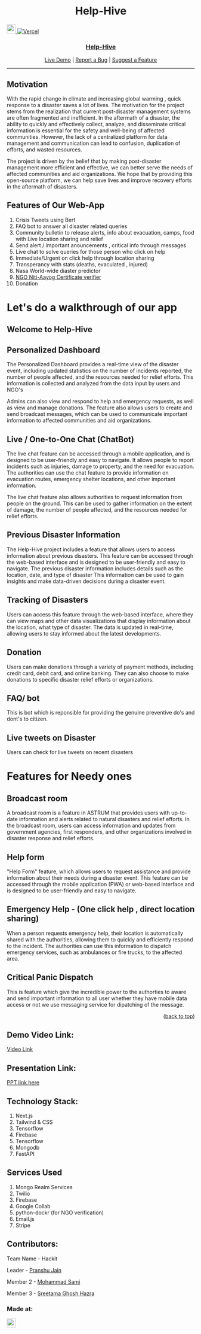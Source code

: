 
<h1 align="center" size="30px">Help-Hive</h1> 



<a href="https://hack36.com"> <img src="https://i.postimg.cc/RFFWF4vg/built-at-hack.jpg" height=24px style="padding-left=10px"> </a>
[![Vercel](https://img.shields.io/badge/vercel-%23000000.svg?style=for-the-badge&logo=vercel&logoColor=white)](https://code-fury-omega.vercel.app/)


<div align="center">
  <a id="top" href="https://code-fury-omega.vercel.app/" target="blank">
    

  <h3 align="center">Help-Hive</h3>

  <p align="center">
    <a href="https://code-fury-omega.vercel.app/" target="blank">Live Demo</a> |
    <a href="" target="blank">Report a Bug</a> |
    <a href="" target="blank">Suggest a Feature</a>
  </p>
</div>

---

## Motivation
With the rapid change in climate and increasing global warming , quick response to a disaster saves a lot of lives.
The motivation for the project stems from the realization that current post-disaster management systems are often fragmented and inefficient. In the aftermath of a disaster, the ability to quickly and effectively collect, analyze, and disseminate critical information is essential for the safety and well-being of affected communities. However, the lack of a centralized platform for data management and communication can lead to confusion, duplication of efforts, and wasted resources.

The project is driven by the belief that by making post-disaster management more efficient and effective, we can better serve the needs of affected communities and aid organizations. We hope that by providing this open-source platform, we can help save lives and improve recovery efforts in the aftermath of disasters.

## Features of Our Web-App
1. Crisis Tweets using Bert
2. FAQ bot to answer all disaster related queries
3. Community bulletin to release alerts, info about evacuation, camps, food with Live location sharing and relief
4. Send alert / important anouncements , critical info through messages
5. Live chat to solve queries for those person who click on help
6. Immediate/Urgent on click help through location sharing 
7. Transperancy with stats (deaths, evaculated , injured) 
8. Nasa World-wide diaster predictor 
9. <a href="https://github.com/Sreetama2001/NGO-Verification">NGO Niti-Aayog Certificate verifier</a> 
10. Donation

# Let's do a walkthrough of our app


## Welcome to Help-Hive

## Personalized Dashboard
The Personalized Dashboard provides a real-time view of the disaster event, including updated statistics on the number of incidents reported, the number of people affected, and the resources needed for relief efforts. This information is collected and analyzed from the data input by users and NGO's

Admins can also view and respond to help and emergency requests, as well as view and manage donations. The feature also allows users to create and send broadcast messages, which can be used to communicate important information to affected communities and aid organizations.



## Live / One-to-One Chat (ChatBot)
The live chat feature can be accessed through a mobile application, and is designed to be user-friendly and easy to navigate. It allows people to report incidents such as injuries, damage to property, and the need for evacuation. The authorities can use the chat feature to provide information on evacuation routes, emergency shelter locations, and other important information.

The live chat feature also allows authorities to request information from people on the ground. This can be used to gather information on the extent of damage, the number of people affected, and the resources needed for relief efforts.



## Previous Disaster Information
The Help-Hive project includes a feature that allows users to access information about previous disasters. This feature can be accessed through the web-based interface and is designed to be user-friendly and easy to navigate.
The previous disaster information includes details such as the location, date, and type of disaster This information can be used to gain insights and make data-driven decisions during a disaster event.



## Tracking of Disasters 
Users can access this feature through the web-based interface, where they can view maps and other data visualizations that display information about the location, what type of disaster. The data is updated in real-time, allowing users to stay informed about the latest developments.

## Donation 
Users can make donations through a variety of payment methods, including credit card, debit card, and online banking. They can also choose to make donations to specific disaster relief efforts or organizations.



## FAQ/ bot
This is bot which is reponsible for providing the genuine preventive do's and dont's to citizen.



## Live tweets on Disaster

Users can check for live tweets on recent disasters


# Features for Needy ones

## Broadcast room
A broadcast room is a feature in ASTRUM that provides users with up-to-date information and alerts related to natural disasters and relief efforts. In the broadcast room, users can access information and updates from government agencies, first responders, and other organizations involved in disaster response and relief efforts.


## Help form

"Help Form" feature, which allows users to request assistance and provide information about their needs during a disaster event. This feature can be accessed through the mobile application (PWA) or web-based interface and is designed to be user-friendly and easy to navigate.



## Emergency Help - (One click help , direct location sharing)

When a person requests emergency help, their location is automatically shared with the authorities, allowing them to quickly and efficiently respond to the incident. The authorities can use this information to dispatch emergency services, such as ambulances or fire trucks, to the affected area.


## Critical Panic Dispatch
This is feature which give the incredible power to the authorties to aware and send important information to all user whether they have mobile data access or not we use messaging service for dipatching of the message.




<p align="right">(<a href="#top">back to top</a>)</p>
 
## Demo Video Link:
  <a href="">Video Link</a>
  
## Presentation Link:
  <a href=""> PPT link here </a>
  
  
## Technology Stack:
  1) Next.js
  2) Tailwind & CSS
  3) Tensorflow
  4) Firebase
  5) Tensorflow
  6) Mongodb
  7) FastAPI

## Services Used   
  1) Mongo Realm Services
  2) Twilio
  3) Firebase
  4) Google Collab
  5) python-dockr (for NGO verification)
  6) Email.js
  7) Stripe
  

## Contributors:

Team Name - Hackit

Leader  - [Pranshu Jain](https://github.com/Pranshu321)

Member 2 - [Mohammad Sami](https://github.com/MSamiDev)

Member 3 - [Sreetama Ghosh Hazra](https://github.com/Sreetama2001)


### Made at:
<a href="https://hack36.com"> <img src="https://i.postimg.cc/RFFWF4vg/built-at-hack.jpg" height=24px> </a>
